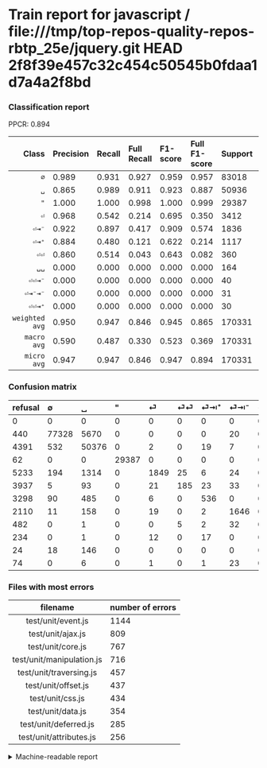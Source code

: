 # Train report for javascript / file:///tmp/top-repos-quality-repos-rbtp_25e/jquery.git HEAD 2f8f39e457c32c454c50545b0fdaa1d7a4a2f8bd

### Classification report

PPCR: 0.894

| Class | Precision | Recall | Full Recall | F1-score | Full F1-score | Support | Full Support | PPCR |
|------:|:----------|:-------|:------------|:---------|:---------|:--------|:-------------|:-----|
| `∅` | 0.989| 0.931| 0.927| 0.959| 0.957| 83018| 83458| 0.995 |
| `␣` | 0.865| 0.989| 0.911| 0.923| 0.887| 50936| 55327| 0.921 |
| `"` | 1.000| 1.000| 0.998| 1.000| 0.999| 29387| 29449| 0.998 |
| `⏎` | 0.968| 0.542| 0.214| 0.695| 0.350| 3412| 8645| 0.395 |
| `⏎⇥⁻` | 0.922| 0.897| 0.417| 0.909| 0.574| 1836| 3946| 0.465 |
| `⏎⇥⁺` | 0.884| 0.480| 0.121| 0.622| 0.214| 1117| 4415| 0.253 |
| `⏎⏎` | 0.860| 0.514| 0.043| 0.643| 0.082| 360| 4297| 0.084 |
| `␣␣` | 0.000| 0.000| 0.000| 0.000| 0.000| 164| 188| 0.872 |
| `⏎⏎⇥⁻` | 0.000| 0.000| 0.000| 0.000| 0.000| 40| 522| 0.077 |
| `⏎⇥⁻⇥⁻` | 0.000| 0.000| 0.000| 0.000| 0.000| 31| 105| 0.295 |
| `⏎⏎⇥⁺` | 0.000| 0.000| 0.000| 0.000| 0.000| 30| 264| 0.114 |
| `weighted avg` | 0.950| 0.947| 0.846| 0.945| 0.865| 170331| 190616| 0.894 |
| `macro avg` | 0.590| 0.487| 0.330| 0.523| 0.369| 170331| 190616| 0.894 |
| `micro avg` | 0.947| 0.947| 0.846| 0.947| 0.894| 170331| 190616| 0.894 |

### Confusion matrix

|refusal|  ∅| ␣| "| ⏎| ⏎⏎| ⏎⇥⁺| ⏎⇥⁻| ⏎⏎⇥⁻| ⏎⏎⇥⁺| ␣␣| ⏎⇥⁻⇥⁻| 
|:---|:---|:---|:---|:---|:---|:---|:---|:---|:---|:---|:---|
|0 |0 |0 |0 |0 |0 |0 |0 |0 |0 |0 |0 |
|440 |77328 |5670 |0 |0 |0 |0 |20 |0 |0 |0 |0 |
|4391 |532 |50376 |0 |2 |0 |19 |7 |0 |0 |0 |0 |
|62 |0 |0 |29387 |0 |0 |0 |0 |0 |0 |0 |0 |
|5233 |194 |1314 |0 |1849 |25 |6 |24 |0 |0 |0 |0 |
|3937 |5 |93 |0 |21 |185 |23 |33 |0 |0 |0 |0 |
|3298 |90 |485 |0 |6 |0 |536 |0 |0 |0 |0 |0 |
|2110 |11 |158 |0 |19 |0 |2 |1646 |0 |0 |0 |0 |
|482 |0 |1 |0 |0 |5 |2 |32 |0 |0 |0 |0 |
|234 |0 |1 |0 |12 |0 |17 |0 |0 |0 |0 |0 |
|24 |18 |146 |0 |0 |0 |0 |0 |0 |0 |0 |0 |
|74 |0 |6 |0 |1 |0 |1 |23 |0 |0 |0 |0 |

### Files with most errors

| filename | number of errors|
|:----:|:-----|
| test/unit/event.js | 1144 |
| test/unit/ajax.js | 809 |
| test/unit/core.js | 767 |
| test/unit/manipulation.js | 716 |
| test/unit/traversing.js | 457 |
| test/unit/offset.js | 437 |
| test/unit/css.js | 434 |
| test/unit/data.js | 354 |
| test/unit/deferred.js | 285 |
| test/unit/attributes.js | 256 |

<details>
    <summary>Machine-readable report</summary>
```json
{
  "cl_report": {"\"": {"f1-score": 1.0, "precision": 1.0, "recall": 1.0, "support": 29387}, "macro avg": {"f1-score": 0.5228932284171344, "precision": 0.5899178776556905, "recall": 0.48660337911675633, "support": 170331}, "micro avg": {"f1-score": 0.9470208006763302, "precision": 0.9470208006763302, "recall": 0.9470208006763302, "support": 170331}, "weighted avg": {"f1-score": 0.9452473850738007, "precision": 0.9501902383582495, "recall": 0.9470208006763302, "support": 170331}, "\u2205": {"f1-score": 0.9594282736544331, "precision": 0.9891273759881296, "recall": 0.9314606470885832, "support": 83018}, "\u23ce": {"f1-score": 0.6948515595640736, "precision": 0.9680628272251309, "recall": 0.5419109026963658, "support": 3412}, "\u23ce\u21e5\u207a": {"f1-score": 0.6221706326175276, "precision": 0.8844884488448845, "recall": 0.4798567591763653, "support": 1117}, "\u23ce\u21e5\u207b": {"f1-score": 0.9091411212372273, "precision": 0.9221288515406163, "recall": 0.8965141612200436, "support": 1836}, "\u23ce\u21e5\u207b\u21e5\u207b": {"f1-score": 0.0, "precision": 0.0, "recall": 0.0, "support": 31}, "\u23ce\u23ce": {"f1-score": 0.6434782608695652, "precision": 0.8604651162790697, "recall": 0.5138888888888888, "support": 360}, "\u23ce\u23ce\u21e5\u207a": {"f1-score": 0.0, "precision": 0.0, "recall": 0.0, "support": 30}, "\u23ce\u23ce\u21e5\u207b": {"f1-score": 0.0, "precision": 0.0, "recall": 0.0, "support": 40}, "\u2423": {"f1-score": 0.9227556646456506, "precision": 0.864824034334764, "recall": 0.9890058112140726, "support": 50936}, "\u2423\u2423": {"f1-score": 0.0, "precision": 0.0, "recall": 0.0, "support": 164}},
  "cl_report_full": {"\"": {"f1-score": 0.9989462234006391, "precision": 1.0, "recall": 0.9978946653536622, "support": 29449}, "macro avg": {"f1-score": 0.3693750655876391, "precision": 0.5899178776556905, "recall": 0.3300389204902548, "support": 190616}, "micro avg": {"f1-score": 0.8937988125680503, "precision": 0.9470208006763302, "recall": 0.8462406093927057, "support": 190616}, "weighted avg": {"f1-score": 0.8653101649635967, "precision": 0.941462262290147, "recall": 0.8462406093927057, "support": 190616}, "\u2205": {"f1-score": 0.9568165507683932, "precision": 0.9891273759881296, "recall": 0.9265498813774593, "support": 83458}, "\u23ce": {"f1-score": 0.35035528185693987, "precision": 0.9680628272251309, "recall": 0.21388085598611914, "support": 8645}, "\u23ce\u21e5\u207a": {"f1-score": 0.21350328619796852, "precision": 0.8844884488448845, "recall": 0.12140430351075877, "support": 4415}, "\u23ce\u21e5\u207b": {"f1-score": 0.5744198220205897, "precision": 0.9221288515406163, "recall": 0.41713127217435375, "support": 3946}, "\u23ce\u21e5\u207b\u21e5\u207b": {"f1-score": 0.0, "precision": 0.0, "recall": 0.0, "support": 105}, "\u23ce\u23ce": {"f1-score": 0.08200354609929077, "precision": 0.8604651162790697, "recall": 0.04305329299511287, "support": 4297}, "\u23ce\u23ce\u21e5\u207a": {"f1-score": 0.0, "precision": 0.0, "recall": 0.0, "support": 264}, "\u23ce\u23ce\u21e5\u207b": {"f1-score": 0.0, "precision": 0.0, "recall": 0.0, "support": 522}, "\u2423": {"f1-score": 0.8870810111202091, "precision": 0.864824034334764, "recall": 0.9105138539953368, "support": 55327}, "\u2423\u2423": {"f1-score": 0.0, "precision": 0.0, "recall": 0.0, "support": 188}},
  "ppcr": 0.8935818609140891
}
```
</details>
